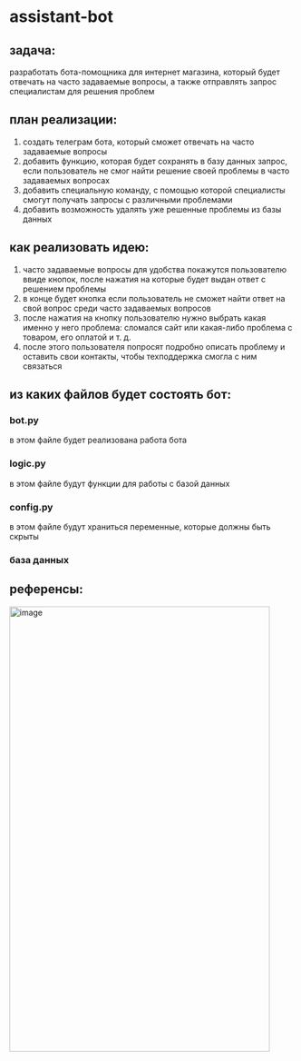 # assistant-bot
## задача:
разработать бота-помощника для интернет магазина, который будет отвечать на часто задаваемые вопросы, 
а также отправлять запрос специалистам для решения проблем
## план реализации:
1. создать телеграм бота, который сможет отвечать на часто задаваемые вопросы
2. добавить функцию, которая будет сохранять в базу данных запрос,
если пользователь не смог найти решение своей проблемы в часто задаваемых вопросах
3. добавить специальную команду, с помощью которой специалисты смогут получать запросы с различными проблемами
4. добавить возможность удалять уже решенные проблемы из базы данных
## как реализовать идею:
1. часто задаваемые вопросы для удобства покажутся пользователю ввиде кнопок,
после нажатия на которые будет выдан ответ с решением проблемы
2. в конце будет кнопка если пользователь не сможет найти ответ на свой вопрос среди часто задаваемых вопросов
3. после нажатия на кнопку пользователю нужно выбрать какая именно у него проблема:
сломался сайт или какая-либо проблема с товаром, его оплатой и т. д.
4. после этого пользователя попросят подробно описать проблему и оставить свои контакты,
чтобы техподдержка смогла с ним связаться
## из каких файлов будет состоять бот:
### bot.py
в этом файле будет реализована работа бота
### logic.py
в этом файле будут функции для работы с базой данных
### config.py
в этом файле будут храниться переменные, которые должны быть скрыты 
### база данных
## референсы:
<img width="459" height="784" alt="image" src="https://github.com/user-attachments/assets/3449fad4-ad7e-426e-b872-9b919cd136c6" />
